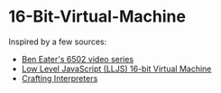 # 16-Bit-Virtual-Machine

Inspired by a few sources:
- [Ben Eater's 6502 video series](https://eater.net/6502)
- [Low Level JavaScript (LLJS) 16-bit Virtual Machine](https://francisstokes.wordpress.com/2017/07/20/16-bit-vm-in-javascript/)
- [Crafting Interpreters](http://craftinginterpreters.com/)
